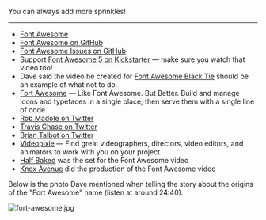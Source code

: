 You can always add more sprinkles!

---

- [Font Awesome](http://fontawesome.io/)
- [Font Awesome on GitHub](https://github.com/FortAwesome/Font-Awesome)
- [Font Awesome Issues on GitHub](https://github.com/FortAwesome/Font-Awesome/issues)
- Support [Font Awesome 5 on Kickstarter](https://www.kickstarter.com/projects/232193852/font-awesome-5) — make sure you watch that video too!
- Dave said the video he created for [Font Awesome Black Tie](https://www.kickstarter.com/projects/232193852/font-awesome-black-tie) should be an example of what not to do.
- [Fort Awesome](https://fortawesome.com/) — Like Font Awesome. But Better. Build and manage icons and typefaces in a single place, then serve them with a single line of code.
- [Rob Madole on Twitter](https://twitter.com/robmadole/)
- [Travis Chase on Twitter](https://twitter.com/supercodepoet/)
- [Brian Talbot on Twitter](https://twitter.com/talbs)
- [Videopixie](https://www.videopixie.com/) — Find great videographers, directors, video editors, and animators to work with you on your project.
- [Half Baked](http://halfbaked.co/) was the set for the Font Awesome video
- [Knox Avenue](http://www.knox-avenue.com/) did the production of the Font Awesome video

Below is the photo Dave mentioned when telling the story about the origins of the "Fort Awesome" name (listen at around 24:40).

![fort-awesome.jpg](https://cdn.changelog.com/fort-awesome.jpg)
